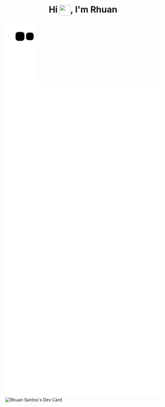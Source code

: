 <h1 align="center">Hi <img src="https://camo.githubusercontent.com/e8e7b06ecf583bc040eb60e44eb5b8e0ecc5421320a92929ce21522dbc34c891/68747470733a2f2f6d656469612e67697068792e636f6d2f6d656469612f6876524a434c467a6361737252346961377a2f67697068792e676966" height="35" width="35" align="center" />, I'm Rhuan</h1>

<img src="https://raw.githubusercontent.com/rhuangabrielsantos/rhuangabrielsantos/output/github-contribution-grid-snake.svg" align="center" />

<div>
  <img src="https://github.com/rhuangabrielsantos/rhuangabrielsantos/blob/master/github-metrics.svg" alt="metric's" />
  <img src="https://api.daily.dev/devcards/9cb18fcfc9584928b9f307ea33040886.png?r=dk5" width="400" alt="Rhuan Santos's Dev Card" align="top" />
</div>
